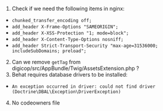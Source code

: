 1. Check if we need the following items in nginx:
  - `chunked_transfer_encoding off;`
  - `add_header X-Frame-Options "SAMEORIGIN";`
  - `add_header X-XSS-Protection "1; mode=block";`
  - `add_header X-Content-Type-Options nosniff;`
  - `add_header Strict-Transport-Security "max-age=31536000; includeSubDomains; preload";`

2. Can we remove `getTag` from digicop/src/AppBundle/Twig/AssetsExtension.php ?
3. Behat requires database drivers to be installed:
  - `An exception occurred in driver: could not find driver (Doctrine\DBAL\Exception\DriverException)`
4. No codeowners file
